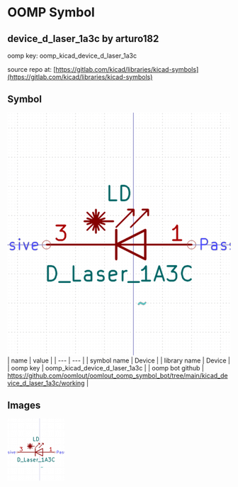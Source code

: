 # OOMP Symbol  
## device_d_laser_1a3c  by arturo182  
  
oomp key: oomp_kicad_device_d_laser_1a3c  
  
source repo at: [https://gitlab.com/kicad/libraries/kicad-symbols](https://gitlab.com/kicad/libraries/kicad-symbols)  
## Symbol  
  
[![working.png](working_600.png)](working.png)  
| name | value | 
| --- | --- | 
| symbol name | Device | 
| library name | Device | 
| oomp key | oomp_kicad_device_d_laser_1a3c | 
| oomp bot github | https://github.com/oomlout/oomlout_oomp_symbol_bot/tree/main/kicad_device_d_laser_1a3c/working | 
## Images  
  
[![working.png](working_140.png)](working.png)  
